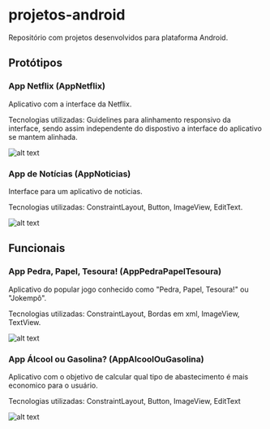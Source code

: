 # projetos-android

Repositório com projetos desenvolvidos para plataforma Android.

## Protótipos 

### App Netflix (AppNetflix)
Aplicativo com a interface da Netflix.

Tecnologias utilizadas: Guidelines para alinhamento responsivo da interface, sendo assim independente do dispostivo a interface do aplicativo se mantem alinhada.

![alt text](https://i.imgur.com/CVHyWhv.jpg)


### App de Notícias (AppNoticias)
Interface para um aplicativo de noticias.

Tecnologias utilizadas: ConstraintLayout, Button, ImageView, EditText.

![alt text](https://i.imgur.com/7rlek7t.png)

## Funcionais

### App Pedra, Papel, Tesoura! (AppPedraPapelTesoura)
Aplicativo do popular jogo conhecido como "Pedra, Papel, Tesoura!" ou "Jokempô".

Tecnologias utilizadas: ConstraintLayout, Bordas em xml, ImageView, TextView.

![alt text](https://i.imgur.com/klbuKPO.png)

### App Álcool ou Gasolina? (AppAlcoolOuGasolina)
Aplicativo com o objetivo de calcular qual tipo de abastecimento é mais economico para o usuário.

Tecnologias utilizadas: ConstraintLayout, Button, ImageView, EditText

![alt text](https://i.imgur.com/HcTNhhc.jpg)



